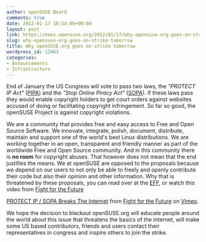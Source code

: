```yaml
---
author: openSUSE Board
comments: true
date: 2012-01-17 16:54:09+00:00
layout: post
link: https://news.opensuse.org/2012/01/17/why-opensuse-org-goes-on-strike-tomorrow/
slug: why-opensuse-org-goes-on-strike-tomorrow
title: Why openSUSE.org goes on strike tomorrow
wordpress_id: 12463
categories:
- Announcements
- Infrastructure
---
```


End of January the US Congress will vote to pass two laws, the _"PROTECT IP Act"_ ([PIPA](http://en.wikipedia.org/wiki/Protect_IP_Act)) and the _"Stop Online Piracy Act"_ ([SOPA](http://en.wikipedia.org/wiki/Stop_Online_Piracy_Act)). If these laws pass they would enable copyright holders to get court orders against websites accused of doing or facilitating copyright infringement. So far so good, the openSUSE Project is against copyright violations.

We are a community that provides free and easy access to Free and Open Source Software. We innovate, integrate, polish, document, distribute, maintain and support one of the world's best Linux distributions. We are working together in an open, transparent and friendly manner as part of the worldwide Free and Open Source community. And in this community there is **no room** for copyright abuses. That however does not mean that the end justifies the means. We at openSUSE are opposed to the proposals because we depend on our users to not only be able to freely and openly contribute their code but also their opinion and other information. Why that is threatened by these proposals, you can read over at the [EFF](https://www.eff.org/deeplinks/2012/01/how-pipa-and-sopa-violate-white-house-principles-supporting-free-speech), or watch this video from [Fight for the Future](http://fightforthefuture.org/pipa)


[
PROTECT IP / SOPA Breaks The Internet](http://vimeo.com/31100268) from [Fight for the Future](http://vimeo.com/fightforthefuture) on [Vimeo](http://vimeo.com).


We hope the decision to blackout openSUSE.org will educate people around the world about this issue that threatens the basics of the internet, will make some US based contributors, friends and users contact their representatives in congress and inspire others to join the strike.
